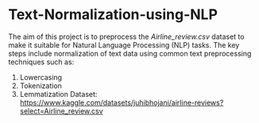 # Text-Normalization-using-NLP
The aim of this project is to preprocess the *Airline_review.csv* dataset to make it suitable for Natural Language Processing (NLP) tasks. The key steps include normalization of text data using common text preprocessing techniques such as:
1. Lowercasing  
2. Tokenization  
3. Lemmatization
Dataset: https://www.kaggle.com/datasets/juhibhojani/airline-reviews?select=Airline_review.csv
